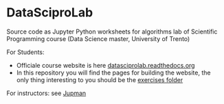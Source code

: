 
# DataSciproLab


Source code as Jupyter Python worksheets for algorithms lab of Scientific Programming course (Data Science master, University of Trento)


For Students: 

* Officiale course website is here  [datasciprolab.readthedocs.org](http://datasciprolab.readthedocs.org) 
* In this repository you will find the pages for building the website, the only thing interesting to you
should be the [exercises folder](exercises)


For instructors: see [Jupman](http://jupman.readthedocs.io)
